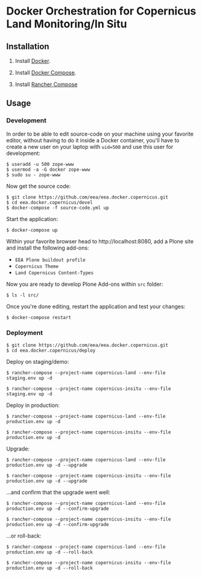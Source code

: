 # Docker Orchestration for Copernicus Land Monitoring/In Situ

## Installation

1. Install [Docker](https://www.docker.com/).

2. Install [Docker Compose](https://docs.docker.com/compose/).

3. Install [Rancher Compose](http://www.rancher.com)

## Usage

### Development

In order to be able to edit source-code on your machine using your favorite editor, without having to do it inside a Docker container, you'll have to create a new user on your laptop with `uid=500` and use this user for development:

    $ useradd -u 500 zope-www
    $ usermod -a -G docker zope-www
    $ sudo su - zope-www

Now get the source code:

    $ git clone https://github.com/eea/eea.docker.copernicus.git
    $ cd eea.docker.copernicus/devel
    $ docker-compose -f source-code.yml up

Start the application:

    $ docker-compose up

Within your favorite browser head to http://localhost:8080,
add a Plone site and install the following add-ons:
* `EEA Plone buildout profile`
* `Copernicus Theme`
* `Land Copernicus Content-Types`

Now you are ready to develop Plone Add-ons within `src` folder:

    $ ls -l src/

Once you're done editing, restart the application and test your changes:

    $ docker-compose restart


### Deployment

    $ git clone https://github.com/eea/eea.docker.copernicus.git
    $ cd eea.docker.copernicus/deploy

Deploy on staging/demo:

    $ rancher-compose --project-name copernicus-land --env-file staging.env up -d

    $ rancher-compose --project-name copernicus-insitu --env-file staging.env up -d

Deploy in production:

    $ rancher-compose --project-name copernicus-land --env-file production.env up -d

    $ rancher-compose --project-name copernicus-insitu --env-file production.env up -d

Upgrade:

    $ rancher-compose --project-name copernicus-land --env-file production.env up -d --upgrade

    $ rancher-compose --project-name copernicus-insitu --env-file production.env up -d --upgrade

...and confirm that the upgrade went well:

    $ rancher-compose --project-name copernicus-land --env-file production.env up -d --confirm-upgrade

    $ rancher-compose --project-name copernicus-insitu --env-file production.env up -d --confirm-upgrade

...or roll-back:

    $ rancher-compose --project-name copernicus-land --env-file production.env up -d --roll-back

    $ rancher-compose --project-name copernicus-insitu --env-file production.env up -d --roll-back
